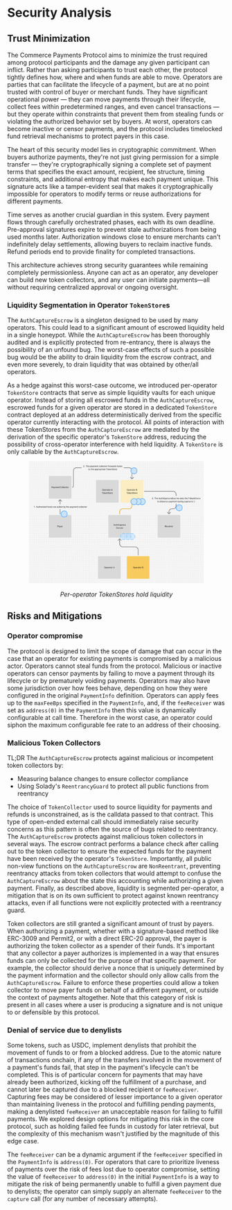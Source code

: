 # Security Analysis

## Trust Minimization

The Commerce Payments Protocol aims to minimize the trust required among protocol participants and the damage any given participant can inflict. Rather than asking participants to trust each other, the protocol tightly defines how, where and when funds are able to move. Operators are parties that can facilitate the lifecycle of a payment, but are at no point trusted with control of buyer or merchant funds. They have significant operational power — they can move payments through their lifecycle, collect fees within predetermined ranges, and even cancel transactions — but they operate within constraints that prevent them from stealing funds or violating the authorized behavior set by buyers. At worst, operators can become inactive or censor payments, and the protocol includes timelocked fund retrieval mechanisms to protect payers in this case.

The heart of this security model lies in cryptographic commitment. When buyers authorize payments, they're not just giving permission for a simple transfer — they're cryptographically signing a complete set of payment terms that specifies the exact amount, recipient, fee structure, timing constraints, and additional entropy that makes each payment unique. This signature acts like a tamper-evident seal that makes it cryptographically impossible for operators to modify terms or reuse authorizations for different payments.

Time serves as another crucial guardian in this system. Every payment flows through carefully orchestrated phases, each with its own deadline. Pre-approval signatures expire to prevent stale authorizations from being used months later. Authorization windows close to ensure merchants can't indefinitely delay settlements, allowing buyers to reclaim inactive funds. Refund periods end to provide finality for completed transactions.

This architecture achieves strong security guarantees while remaining completely permissionless. Anyone can act as an operator, any developer can build new token collectors, and any user can initiate payments—all without requiring centralized approval or ongoing oversight.

### Liquidity Segmentation in Operator `TokenStore`s

The `AuthCaptureEscrow` is a singleton designed to be used by many operators. This could lead to a significant amount of escrowed liquidity held in a single honeypot. While the `AuthCaptureEscrow` has been thoroughly audited and is explicitly protected from re-entrancy, there is always the possibility of an unfound bug. The worst-case effects of such a possible bug would be the ability to drain liquidity from the escrow contract, and even more severely, to drain liquidity that was obtained by other/all operators.

As a hedge against this worst-case outcome, we introduced per-operator `TokenStore` contracts that serve as simple liquidity vaults for each unique operator. Instead of storing all escrowed funds in the `AuthCaptureEscrow`, escrowed funds for a given operator are stored in a dedicated `TokenStore` contract deployed at an address deterministically derived from the specific operator currently interacting with the protocol. All points of interaction with these TokenStores from the `AuthCaptureEscrow` are mediated by the derivation of the specific operator's `TokenStore` address, reducing the possibility of cross-operator interference with held liquidity. A `TokenStore` is only callable by the `AuthCaptureEscrow`.

<div align="center">
  <img src="assets/TokenStoreDiagram.png" alt="Operator TokenStore Diagram" width="80%">
  <p><em>Per-operator TokenStores hold liquidity</em></p>
</div>

## Risks and Mitigations

### Operator compromise
The protocol is designed to limit the scope of damage that can occur in the case that an operator for existing payments is compromised by a malicious actor. Operators cannot steal funds from the 
protocol. Malicious or inactive operators can censor payments by failing to move a payment through its lifecycle or by prematurely voiding payments. Operators may also have some jurisdiction over how fees behave, depending on how they were configured in the original `PaymentInfo` definition. Operators can apply fees up to the `maxFeeBps` specified in the `PaymentInfo`, and, if the `feeReceiver` was set as `address(0)` in the `PaymentInfo` then this value is dynamically configurable at call time. Therefore in the worst case, an operator could siphon the maximum configurable fee rate to an address of their choosing.

### Malicious Token Collectors

TL;DR The `AuthCaptureEscrow` protects against malicious or incompetent token collectors by:
- Measuring balance changes to ensure collector compliance
- Using Solady's `ReentrancyGuard` to protect all public functions from reentrancy

The choice of `TokenCollector` used to source liquidity for payments and refunds is unconstrained, as is the calldata passed to that contract. This type of open-ended external call should immediately raise security concerns as this pattern is often the source of bugs related to reentrancy. The `AuthCaptureEscrow` protects against malicious token collectors in several ways. The escrow contract performs a balance check after calling out to the token collector to ensure the expected funds for the payment have been received by the operator's `TokenStore`. Importantly, all public non-view functions on the `AuthCaptureEscrow` are `NonReentrant`, preventing reentrancy attacks from token collectors that would attempt to confuse the `AuthCaptureEscrow` about the state this accounting while authorizing a given payment. Finally, as described above, liquidity is segmented per-operator, a mitigation that is on its own sufficient to protect against known reentrancy attacks, even if all functions were not explicitly protected with a reentrancy guard.

Token collectors are still granted a significant amount of trust by payers. When authorizing a payment, whether with a signature-based method like ERC-3009 and Permit2, or with a direct ERC-20 approval, the payer is authorizing the token collector as a spender of their funds. It's important that any collector a payer authorizes is implemented in a way that ensures funds can only be collected for the purpose of that specific payment. For example, the collector should derive a nonce that is uniquely determined by the payment information and the collector should only allow calls from the `AuthCaptureEscrow`. Failure to enforce these properties could allow a token collector to move payer funds on behalf of a different payment, or outside the context of payments altogether. Note that this category of risk is present in all cases where a user is producing a signature and is not unique to or defensible by this protocol.

### Denial of service due to denylists
Some tokens, such as USDC, implement denylists that prohibit the movement of funds to or from a 
blocked address. Due to the atomic nature of transactions onchain, if any of the transfers involved in the movement of a payment's funds fail, that step in the payment's lifecycle can't be completed. This is of particular concern for payments that may have already been authorized, kicking off the fulfillment of a purchase, and cannot later be captured due to a blocked recipient or `feeReceiver`. Capturing fees may be considered of lesser importance to a given operator than maintaining liveness in the protocol and fulfilling pending payments, making a denylisted `feeReceiver` an unacceptable reason for failing to fulfill payments. We explored design options for mitigating this risk in the core protocol, such as holding failed fee funds in custody for later retrieval, but the complexity of this mechanism wasn't justified by the magnitude of this edge case.

The `feeReceiver` can be a dynamic argument if the `feeReceiver` specified in the `PaymentInfo` is `address(0)`. For operators that care to prioritize liveness of payments over the risk of fees lost due to operator compromise, setting the value of `feeReceiver` to `address(0)` in the initial `PaymentInfo` is a way to mitigate the risk of being permanently unable to fulfill a given payment due to denylists; the operator can simply supply an alternate `feeReceiver` to the `capture` call (for any number of necessary attempts).

